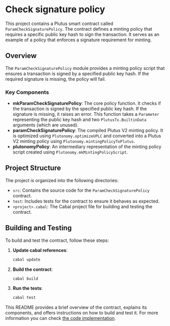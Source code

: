 # Check signature policy

This project contains a Plutus smart contract called `ParamCheckSignaturePolicy`. The contract defines a minting policy that requires a specific public key hash to sign the transaction. It serves as an example of a policy that enforces a signature requirement for minting.

## Overview

The `ParamCheckSignaturePolicy` module provides a minting policy script that ensures a transaction is signed by a specified public key hash. If the required signature is missing, the policy will fail.

### Key Components

- **mkParamCheckSignaturePolicy**: The core policy function. It checks if the transaction is signed by the specified public key hash. If the signature is missing, it raises an error. This function takes a `Parameter` representing the public key hash and two `PlutusTx.BuiltinData` arguments (which are unused).
- **paramCheckSignaturePolicy**: The compiled Plutus V2 minting policy. It is optimized using `Plutonomy.optimizeUPLC` and converted into a Plutus V2 minting policy using `Plutonomy.mintingPolicyToPlutus`.
- **plutonomyPolicy**: An intermediary representation of the minting policy script created using `Plutonomy.mkMintingPolicyScript`.

## Project Structure

The project is organized into the following directories:

- `src`: Contains the source code for the `ParamCheckSignaturePolicy` contract.
- `test`: Includes tests for the contract to ensure it behaves as expected.
- `<project>.cabal`: The Cabal project file for building and testing the contract.

## Building and Testing

To build and test the contract, follow these steps:
1. **Update cabal references**:
   ```bash
   cabal update
   ```

2. **Build the contract**:
   ```bash
   cabal build
   ```

3. **Run the tests**:
   ```bash
   cabal test
   ```

This README provides a brief overview of the contract, explains its components, and offers instructions on how to build and test it. For more information you can check [the code implementation](./src/ParamCheckSignaturePolicy.hs).
